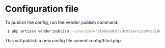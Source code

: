 # Configuration file
To publish the config, run the vendor publish command:
```bash
 $ php artisan vendor:publish --provider='Styde\Html\HtmlServiceProvider'
```
This will publish a new config file named config/html.php.

